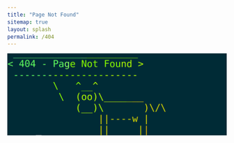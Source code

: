 ```yaml
---
title: "Page Not Found"
sitemap: true
layout: splash
permalink: /404
---
```


<img src="/assets/images/404.png">
<script type="text/javascript">
  var GOOG_FIXURL_LANG = 'en';
    var GOOG_FIXURL_SITE = '{{ site.url }}'
</script>
<script type="text/javascript"
    src="//linkhelp.clients.google.com/tbproxy/lh/wm/fixurl.js">
</script>
